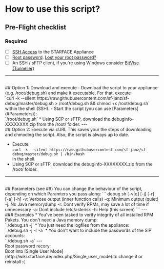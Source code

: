 # How to use this script?
## Pre-Flight checklist
### Required

- [ ] [SSH Access](http://wiki.starface.de/index.php/SSH) to the STARFACE Appliance
- [ ] [Root password](http://wiki.starface.de/index.php/Root_Passwort). [Lost your root password?](#fn1)
- [ ] An SSH / sFTP client, if you're using Windows consider [BitVise (Tunnelier)](https://www.bitvise.com/download-area)
---
<br>
## Option 1: Download and execute
- Download the script to your appliance (e.g. /root/debug.sh) and make it executable.
For that, execute<br>
`curl -k --silent https://raw.githubusercontent.com/sf-janz/sf-debug/master/debug.sh > /root/debug.sh && chmod +x /root/debug.sh`<br>within the shell (SSH).
- Start the script (you can use [Parameters](#Parameters)):<br>
`/root/debug.sh`
* Using SCP or sFTP, download the debuginfo-XXXXXXXX.zip from the /root/ folder.
---
<br>
## Option 2: Execute via cURL
This saves your the steps of downloading and chmoding the script. Also, the script is always up to date.

* Execute<br>`curl -k --silent https://raw.githubusercontent.com/sf-janz/sf-debug/master/debug.sh | /bin/bash`<br>in the shell.
* Using SCP or sFTP, download the debuginfo-XXXXXXXX.zip from the /root/ folder.
---
<br>
## <a name="Paramters"></a>Parameters (see #9)
You can change the behaviour of the script, depending on which Paramters you pass along:
```
debug.sh [-v|q] [-j] [-r] [-a] [-h]
-v: Verbose output (inner function calls)
-q: Minimum output (quiet)
-j: No Java memorydump
-r: Dont verify RPMs, may save a lot of time if unnecessary
-a: Dont include /etc/asterisk
-h: Help (this screen)
```
---
<br>
### Examples
* You've been tasked to verify integrity of all installed RPM Pakets. You don't need a Java memory dump:<br>
`./debug.sh -j`
* You just need the logfiles from the appliance:<br>
`./debug.sh -j -r -a`
* You don't want to include the passwords of the SIP accounts:<br>
`./debug.sh -a`
---
<br>
<a name="fn1"></a>Root password recory:<br>
Boot into [Single User Mode](http://wiki.starface.de/index.php/Single_user_mode) to change it or reinstall :(
